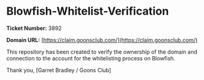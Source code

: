 # Blowfish-Whitelist-Verification

**Ticket Number:** 3892

**Domain URL:** [https://claim.goonsclub.com/](https://claim.goonsclub.com/)

This repository has been created to verify the ownership of the domain and connection to the account for the whitelisting process on Blowfish.

Thank you,
[Garret Bradley / Goons Club]
